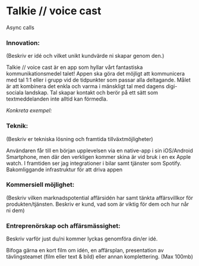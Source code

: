 # Talkie // voice cast

Async calls


### Innovation:
(Beskriv er idé och vilket unikt kundvärde ni skapar genom den.)

Talkie // voice cast är en app som hyllar vårt fantastiska kommunikationsmedel talet!
Appen ska göra det möjligt att kommunicera med tal 1:1 eller i grupp vid de tidpunkter som passar alla deltagande.
Målet är att kombinera det enkla och varma i mänskligt tal med dagens digi-sociala landskap.
Tal skapar kontakt och berör på ett sätt som textmeddelanden inte alltid kan förmedla.


*Konkreta exempel:*




### Teknik:
(Beskriv er tekniska lösning och framtida tillväxtmöjligheter)

Användaren får till en början upplevelsen via en native-app i sin iOS/Android Smartphone, men där den verkligen kommer skina är vid bruk i en ex Apple watch. I framtiden ser jag integrationer i bilar samt tjänster som Spotify.
Bakomliggande infrastruktur för att driva appen 

### Kommersiell möjlighet:
(Beskriv vilken marknadspotential affärsidén har samt tänkta affärsvillkor för produkten/tjänsten. Beskriv er kund, vad som är viktig för dem och hur når ni dem)





### Entreprenörskap och affärsmässighet:

Beskriv varför just du/ni kommer lyckas genomföra din/er idé.



Bifoga gärna en kort film om idén, en affärsplan, presentation av tävlingsteamet (film eller text & bild) eller annan komplettering. (Max 100mb)
